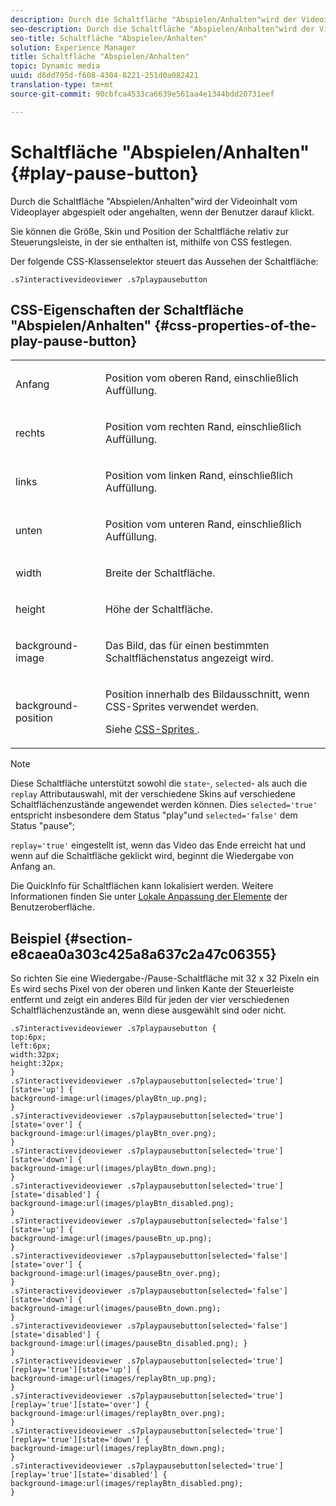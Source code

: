 ```yaml
---
description: Durch die Schaltfläche "Abspielen/Anhalten"wird der Videoinhalt vom Videoplayer abgespielt oder angehalten, wenn der Benutzer darauf klickt.
seo-description: Durch die Schaltfläche "Abspielen/Anhalten"wird der Videoinhalt vom Videoplayer abgespielt oder angehalten, wenn der Benutzer darauf klickt.
seo-title: Schaltfläche "Abspielen/Anhalten"
solution: Experience Manager
title: Schaltfläche "Abspielen/Anhalten"
topic: Dynamic media
uuid: d6dd795d-f608-4304-8221-251d0a082421
translation-type: tm+mt
source-git-commit: 90cbfca4533ca6639e561aa4e1344bdd20731eef

---
```



# Schaltfläche &quot;Abspielen/Anhalten&quot;{#play-pause-button}

Durch die Schaltfläche &quot;Abspielen/Anhalten&quot;wird der Videoinhalt vom Videoplayer abgespielt oder angehalten, wenn der Benutzer darauf klickt.

<!--<a id="section_061E550C1C1D4DB2BD663A898895B38C"></a>-->

Sie können die Größe, Skin und Position der Schaltfläche relativ zur Steuerungsleiste, in der sie enthalten ist, mithilfe von CSS festlegen.

Der folgende CSS-Klassenselektor steuert das Aussehen der Schaltfläche:

```
.s7interactivevideoviewer .s7playpausebutton
```

## CSS-Eigenschaften der Schaltfläche &quot;Abspielen/Anhalten&quot; {#css-properties-of-the-play-pause-button}

<table id="table_C48C56E696304C9BAFEE71BA9EA9A174"> 
 <tbody> 
  <tr> 
   <td colname="col1"> <p> <span class="codeph"> Anfang </span> </p> </td> 
   <td colname="col2"> <p>Position vom oberen Rand, einschließlich Auffüllung. </p> </td> 
  </tr> 
  <tr> 
   <td colname="col1"> <p> <span class="codeph"> rechts </span> </p> </td> 
   <td colname="col2"> <p>Position vom rechten Rand, einschließlich Auffüllung. </p> </td> 
  </tr> 
  <tr> 
   <td colname="col1"> <p> <span class="codeph"> links </span> </p> </td> 
   <td colname="col2"> <p>Position vom linken Rand, einschließlich Auffüllung. </p> </td> 
  </tr> 
  <tr> 
   <td colname="col1"> <p> <span class="codeph"> unten </span> </p> </td> 
   <td colname="col2"> <p> Position vom unteren Rand, einschließlich Auffüllung. </p> </td> 
  </tr> 
  <tr> 
   <td colname="col1"> <p> <span class="codeph"> width </span> </p> </td> 
   <td colname="col2"> <p>Breite der Schaltfläche. </p> </td> 
  </tr> 
  <tr> 
   <td colname="col1"> <p> <span class="codeph"> height </span> </p> </td> 
   <td colname="col2"> <p>Höhe der Schaltfläche. </p> </td> 
  </tr> 
  <tr> 
   <td colname="col1"> <p> <span class="codeph"> background-image </span> </p> </td> 
   <td colname="col2"> <p>Das Bild, das für einen bestimmten Schaltflächenstatus angezeigt wird. </p> </td> 
  </tr> 
  <tr> 
   <td colname="col1"> <p> <span class="codeph"> background-position </span> </p> </td> 
   <td colname="col2"> <p> Position innerhalb des Bildausschnitt, wenn CSS-Sprites verwendet werden. </p> <p>Siehe <a href="../../../c-html5-aem-asset-viewers/c-html5-aem-int-video/c-html5-aem-int-video-customizingviewer/c-html5-aem-int-video-customizingviewer.md#section-9b6d8d601cb441d08214dada7bb4eddc" format="dita" scope="local"> CSS-Sprites </a>. </p> </td> 
  </tr> 
 </tbody> 
</table>

>[!NOTE]
>
>Diese Schaltfläche unterstützt sowohl die `state`-, `selected`- als auch die `replay` Attributauswahl, mit der verschiedene Skins auf verschiedene Schaltflächenzustände angewendet werden können. Dies `selected='true'` entspricht insbesondere dem Status &quot;play&quot;und `selected='false'` dem Status &quot;pause&quot;;
>
>`replay='true'` eingestellt ist, wenn das Video das Ende erreicht hat und wenn auf die Schaltfläche geklickt wird, beginnt die Wiedergabe von Anfang an.

Die QuickInfo für Schaltflächen kann lokalisiert werden. Weitere Informationen finden Sie unter [Lokale Anpassung der Elemente](../../../c-html5-aem-asset-viewers/c-html5-aem-int-video/c-html5-aem-int-video-viewer-localization.md#concept-cbfc39344c494eb7b9f6a272cff0cc74) der Benutzeroberfläche.

## Beispiel {#section-e8caea0a303c425a8a637c2a47c06355}

So richten Sie eine Wiedergabe-/Pause-Schaltfläche mit 32 x 32 Pixeln ein Es wird sechs Pixel von der oberen und linken Kante der Steuerleiste entfernt und zeigt ein anderes Bild für jeden der vier verschiedenen Schaltflächenzustände an, wenn diese ausgewählt sind oder nicht.

```
.s7interactivevideoviewer .s7playpausebutton { 
top:6px; 
left:6px; 
width:32px; 
height:32px; 
} 
.s7interactivevideoviewer .s7playpausebutton[selected='true'][state='up'] { 
background-image:url(images/playBtn_up.png); 
} 
.s7interactivevideoviewer .s7playpausebutton[selected='true'][state='over'] {  
background-image:url(images/playBtn_over.png); 
} 
.s7interactivevideoviewer .s7playpausebutton[selected='true'][state='down'] {  
background-image:url(images/playBtn_down.png); 
} 
.s7interactivevideoviewer .s7playpausebutton[selected='true'][state='disabled'] { 
background-image:url(images/playBtn_disabled.png); 
} 
.s7interactivevideoviewer .s7playpausebutton[selected='false'][state='up'] {  
background-image:url(images/pauseBtn_up.png); 
} 
.s7interactivevideoviewer .s7playpausebutton[selected='false'][state='over'] {  
background-image:url(images/pauseBtn_over.png); 
} 
.s7interactivevideoviewer .s7playpausebutton[selected='false'][state='down'] {  
background-image:url(images/pauseBtn_down.png); 
} 
.s7interactivevideoviewer .s7playpausebutton[selected='false'][state='disabled'] {  
background-image:url(images/pauseBtn_disabled.png); } 
} 
.s7interactivevideoviewer .s7playpausebutton[selected='true'][replay='true'][state='up'] { 
background-image:url(images/replayBtn_up.png); 
} 
.s7interactivevideoviewer .s7playpausebutton[selected='true'][replay='true'][state='over'] {  
background-image:url(images/replayBtn_over.png); 
} 
.s7interactivevideoviewer .s7playpausebutton[selected='true'][replay='true'][state='down'] {  
background-image:url(images/replayBtn_down.png); 
} 
.s7interactivevideoviewer .s7playpausebutton[selected='true'][replay='true'][state='disabled'] { 
background-image:url(images/replayBtn_disabled.png); 
}
```

